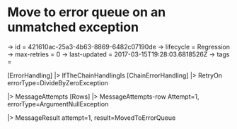 # Move to error queue on an unmatched exception

-> id = 421610ac-25a3-4b63-8869-6482c07190de
-> lifecycle = Regression
-> max-retries = 0
-> last-updated = 2017-03-15T19:28:03.6818526Z
-> tags = 

[ErrorHandling]
|> IfTheChainHandlingIs
    [ChainErrorHandling]
    |> RetryOn errorType=DivideByZeroException

|> MessageAttempts
    [Rows]
    |> MessageAttempts-row Attempt=1, errorType=ArgumentNullException

|> MessageResult attempt=1, result=MovedToErrorQueue
~~~
